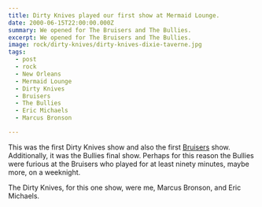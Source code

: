 ```yaml
---
title: Dirty Knives played our first show at Mermaid Lounge.
date: 2000-06-15T22:00:00.000Z
summary: We opened for The Bruisers and The Bullies.
excerpt: We opened for The Bruisers and The Bullies.
image: rock/dirty-knives/dirty-knives-dixie-taverne.jpg
tags:
  - post 
  - rock
  - New Orleans
  - Mermaid Lounge
  - Dirty Knives
  - Bruisers
  - The Bullies
  - Eric Michaels
  - Marcus Bronson

---
```


This was the first Dirty Knives show and also the first [Bruisers](https://soundcloud.com/slimbolala) show. Additionally, it was the Bullies final show. Perhaps for this reason the Bullies were furious at the Bruisers who played for at least ninety minutes, maybe more, on a weeknight.

The Dirty Knives, for this one show, were me, Marcus Bronson, and Eric Michaels.
